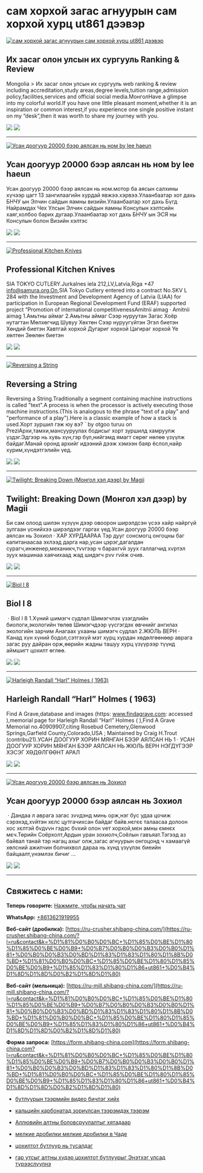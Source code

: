 # сам хорхой загас агнуурын сам хорхой хурц ut861 дээвэр

<a href="https://swt.shibang-china.com/?l=ru&img&k=%D1%81%D0%B0%D0%BC+%D1%85%D0%BE%D1%80%D1%85%D0%BE%D0%B9+%D0%B7%D0%B0%D0%B3%D0%B0%D1%81+%D0%B0%D0%B3%D0%BD%D1%83%D1%83%D1%80%D1%8B%D0%BD+%D1%81%D0%B0%D0%BC+%D1%85%D0%BE%D1%80%D1%85%D0%BE%D0%B9+%D1%85%D1%83%D1%80%D1%86+ut861+%D0%B4%D1%8D%D1%8D%D0%B2%D1%8D%D1%80" target="_blank">![сам хорхой загас агнуурын сам хорхой хурц ut861 дээвэр](http://static.shibang-china.com/all-800x300/876.jpg)</a>

## Их засаг олон улсын их сургууль Ranking &amp; Review
Mongolia &gt; Их засаг олон улсын их сургууль web ranking &amp; review including accreditation,study areas,degree levels,tuition range,admission policy,facilities,services and official social media.МонголHave a glimpse into my colorful world.If you have one little pleasant moment,whether it is an inspiration or common interest,if you experience one single positive instant on my “desk”,then it was worth to share my journey with you.


<a href="https://whatsapp.shibangsoft.com/WhatsApp.php" target="_blank" title="WhatsApp">![](http://static.shibang-china.com/icon/whatsapp.png)</a> <a href="https://swt.shibang-china.com/?l=ru&icon&k=%D1%81%D0%B0%D0%BC+%D1%85%D0%BE%D1%80%D1%85%D0%BE%D0%B9+%D0%B7%D0%B0%D0%B3%D0%B0%D1%81+%D0%B0%D0%B3%D0%BD%D1%83%D1%83%D1%80%D1%8B%D0%BD+%D1%81%D0%B0%D0%BC+%D1%85%D0%BE%D1%80%D1%85%D0%BE%D0%B9+%D1%85%D1%83%D1%80%D1%86+ut861+%D0%B4%D1%8D%D1%8D%D0%B2%D1%8D%D1%80" target="_blank">![](http://static.shibang-china.com/icon/chat-ru.png)</a>

---

<a href="https://swt.shibang-china.com/?l=ru&img&k=%D1%81%D0%B0%D0%BC+%D1%85%D0%BE%D1%80%D1%85%D0%BE%D0%B9+%D0%B7%D0%B0%D0%B3%D0%B0%D1%81+%D0%B0%D0%B3%D0%BD%D1%83%D1%83%D1%80%D1%8B%D0%BD+%D1%81%D0%B0%D0%BC+%D1%85%D0%BE%D1%80%D1%85%D0%BE%D0%B9+%D1%85%D1%83%D1%80%D1%86+ut861+%D0%B4%D1%8D%D1%8D%D0%B2%D1%8D%D1%80" target="_blank">![Усан доогуур 20000 бээр аялсан нь ном by lee haeun](http://static.shibang-china.com/all-800x300/425.jpg)</a>

## Усан доогуур 20000 бээр аялсан нь ном by lee haeun
Усан доогуур 20000 бээр аялсан нь ном.мотор ба аясын салхины хүчээр цагт 13 зангилаагийн хурдай явжээ.хэрвээ.Улаанбаатар хот дахь БНЧУ ын Элчин сайдын яамны визийн.Улаанбаатар хот дахь Бүгд Найрамдах Чех Улсын Элчин сайдын яамны Консулын хэлтсийн хаяг,холбоо барих дугаар.Улаанбаатар хот дахь БНЧУ ын ЭСЯ ны Консулын болон Визийн хэлтэс


<a href="https://whatsapp.shibangsoft.com/WhatsApp.php" target="_blank" title="WhatsApp">![](http://static.shibang-china.com/icon/whatsapp.png)</a> <a href="https://swt.shibang-china.com/?l=ru&icon&k=%D1%81%D0%B0%D0%BC+%D1%85%D0%BE%D1%80%D1%85%D0%BE%D0%B9+%D0%B7%D0%B0%D0%B3%D0%B0%D1%81+%D0%B0%D0%B3%D0%BD%D1%83%D1%83%D1%80%D1%8B%D0%BD+%D1%81%D0%B0%D0%BC+%D1%85%D0%BE%D1%80%D1%85%D0%BE%D0%B9+%D1%85%D1%83%D1%80%D1%86+ut861+%D0%B4%D1%8D%D1%8D%D0%B2%D1%8D%D1%80" target="_blank">![](http://static.shibang-china.com/icon/chat-ru.png)</a>

---

<a href="https://swt.shibang-china.com/?l=ru&img&k=%D1%81%D0%B0%D0%BC+%D1%85%D0%BE%D1%80%D1%85%D0%BE%D0%B9+%D0%B7%D0%B0%D0%B3%D0%B0%D1%81+%D0%B0%D0%B3%D0%BD%D1%83%D1%83%D1%80%D1%8B%D0%BD+%D1%81%D0%B0%D0%BC+%D1%85%D0%BE%D1%80%D1%85%D0%BE%D0%B9+%D1%85%D1%83%D1%80%D1%86+ut861+%D0%B4%D1%8D%D1%8D%D0%B2%D1%8D%D1%80" target="_blank">![Professional Kitchen Knives](http://static.shibang-china.com/all-800x300/524.jpg)</a>

## Professional Kitchen Knives
SIA TOKYO CUTLERY.Jurkalnes iela 212,LV,Latvia,Riga +47‬ info@samura.org.On,SIA Tokyo Cutlery entered into a contract No.SKV L 284 with the Investment and Development Agency of Latvia (LIAA) for participation in European Regional Development Fund (ERAF) supported project “Promotion of international competitivenessAmitnii aimag&nbsp;&#0183;&#32;Amitnii aimag 1.Амьтны аймаг 2.Амьтны аймаг Сээр нуруутан Загас Хоёр нутагтан Мөлхөгчид Шувуу Хөхтөн Сээр нуруугүйтэн Эгэл биетэн Хөндий биетэн Хавтгай хорхой Дугариг хорхой Цагираг хорхой Үе хөлтөн Зөөлөн биетэн


<a href="https://whatsapp.shibangsoft.com/WhatsApp.php" target="_blank" title="WhatsApp">![](http://static.shibang-china.com/icon/whatsapp.png)</a> <a href="https://swt.shibang-china.com/?l=ru&icon&k=%D1%81%D0%B0%D0%BC+%D1%85%D0%BE%D1%80%D1%85%D0%BE%D0%B9+%D0%B7%D0%B0%D0%B3%D0%B0%D1%81+%D0%B0%D0%B3%D0%BD%D1%83%D1%83%D1%80%D1%8B%D0%BD+%D1%81%D0%B0%D0%BC+%D1%85%D0%BE%D1%80%D1%85%D0%BE%D0%B9+%D1%85%D1%83%D1%80%D1%86+ut861+%D0%B4%D1%8D%D1%8D%D0%B2%D1%8D%D1%80" target="_blank">![](http://static.shibang-china.com/icon/chat-ru.png)</a>

---

<a href="https://swt.shibang-china.com/?l=ru&img&k=%D1%81%D0%B0%D0%BC+%D1%85%D0%BE%D1%80%D1%85%D0%BE%D0%B9+%D0%B7%D0%B0%D0%B3%D0%B0%D1%81+%D0%B0%D0%B3%D0%BD%D1%83%D1%83%D1%80%D1%8B%D0%BD+%D1%81%D0%B0%D0%BC+%D1%85%D0%BE%D1%80%D1%85%D0%BE%D0%B9+%D1%85%D1%83%D1%80%D1%86+ut861+%D0%B4%D1%8D%D1%8D%D0%B2%D1%8D%D1%80" target="_blank">![Reversing a String](http://static.shibang-china.com/all-800x300/82.jpg)</a>

## Reversing a String
Reversing a String.Traditionally a segment containing machine instructions is called &quot;text&quot;.A process is when the processor is actively executing those machine instructions.(This is analogous to the phrase &quot;text of a play&quot; and &quot;performance of a play&quot;).Here is a classic example of how a stack is used.Хорт зуршил гэж юу вэ? ` by otgoo turuu on PreziАрхи,тамхи,мансууруулах бодисыг хорт зуршилд хамруулж үздэг.Эдгээр нь хувь хүн,гэр бүл,нийгэмд ямагт сөрөг нөлөө үзүүлж байдаг.Манай оронд архийг идээний дээж хэмээн баяр ёслол,найр хурим,хүндэтгэлийн үед.


<a href="https://whatsapp.shibangsoft.com/WhatsApp.php" target="_blank" title="WhatsApp">![](http://static.shibang-china.com/icon/whatsapp.png)</a> <a href="https://swt.shibang-china.com/?l=ru&icon&k=%D1%81%D0%B0%D0%BC+%D1%85%D0%BE%D1%80%D1%85%D0%BE%D0%B9+%D0%B7%D0%B0%D0%B3%D0%B0%D1%81+%D0%B0%D0%B3%D0%BD%D1%83%D1%83%D1%80%D1%8B%D0%BD+%D1%81%D0%B0%D0%BC+%D1%85%D0%BE%D1%80%D1%85%D0%BE%D0%B9+%D1%85%D1%83%D1%80%D1%86+ut861+%D0%B4%D1%8D%D1%8D%D0%B2%D1%8D%D1%80" target="_blank">![](http://static.shibang-china.com/icon/chat-ru.png)</a>

---

<a href="https://swt.shibang-china.com/?l=ru&img&k=%D1%81%D0%B0%D0%BC+%D1%85%D0%BE%D1%80%D1%85%D0%BE%D0%B9+%D0%B7%D0%B0%D0%B3%D0%B0%D1%81+%D0%B0%D0%B3%D0%BD%D1%83%D1%83%D1%80%D1%8B%D0%BD+%D1%81%D0%B0%D0%BC+%D1%85%D0%BE%D1%80%D1%85%D0%BE%D0%B9+%D1%85%D1%83%D1%80%D1%86+ut861+%D0%B4%D1%8D%D1%8D%D0%B2%D1%8D%D1%80" target="_blank">![Twilight: Breaking Down (Монгол хэл дээр) by Magii](http://static.shibang-china.com/all-800x300/723.jpg)</a>

## Twilight: Breaking Down (Монгол хэл дээр) by Magii
Би сам олоод шилэн хүзүүн дээр овоорон ширэлдсэн үсээ хайр найргүй зулгаан үснийхээ ширэлдээг гаргах үед.Усан доогуур 20000 бээр аялсан нь Зохиол&nbsp;&#0183;&#32;ХАР ХУРДААРАА Тэр дууг сонсмогц онгоцны баг капитанаасаа эхлээд дарга нар,усан цэрэг,дагалдан сурагч,инженер,механикч,тvvгээр ч барахгvй зуух галлагчид хvртэл зуух машинаа хаячихаад жад шидэгч рvv гvйж очив.


<a href="https://whatsapp.shibangsoft.com/WhatsApp.php" target="_blank" title="WhatsApp">![](http://static.shibang-china.com/icon/whatsapp.png)</a> <a href="https://swt.shibang-china.com/?l=ru&icon&k=%D1%81%D0%B0%D0%BC+%D1%85%D0%BE%D1%80%D1%85%D0%BE%D0%B9+%D0%B7%D0%B0%D0%B3%D0%B0%D1%81+%D0%B0%D0%B3%D0%BD%D1%83%D1%83%D1%80%D1%8B%D0%BD+%D1%81%D0%B0%D0%BC+%D1%85%D0%BE%D1%80%D1%85%D0%BE%D0%B9+%D1%85%D1%83%D1%80%D1%86+ut861+%D0%B4%D1%8D%D1%8D%D0%B2%D1%8D%D1%80" target="_blank">![](http://static.shibang-china.com/icon/chat-ru.png)</a>

---

<a href="https://swt.shibang-china.com/?l=ru&img&k=%D1%81%D0%B0%D0%BC+%D1%85%D0%BE%D1%80%D1%85%D0%BE%D0%B9+%D0%B7%D0%B0%D0%B3%D0%B0%D1%81+%D0%B0%D0%B3%D0%BD%D1%83%D1%83%D1%80%D1%8B%D0%BD+%D1%81%D0%B0%D0%BC+%D1%85%D0%BE%D1%80%D1%85%D0%BE%D0%B9+%D1%85%D1%83%D1%80%D1%86+ut861+%D0%B4%D1%8D%D1%8D%D0%B2%D1%8D%D1%80" target="_blank">![Biol l 8](http://static.shibang-china.com/all-800x300/631.jpg)</a>

## Biol l 8
&nbsp;&#0183;&#32;Biol l 8 1.Хүний шимэгч судлал Шимэгчлэх үзэгдлийн биологи,экологийн төлөв Шимэгчдээр үүсгэгдэх өвчнийг ангилах экологийн зарчим Анагаах ухааны шимэгч судлал 2.ЖЮЛЬ ВЕРН&nbsp;&#0183;&#32;Канад хүн хүний бодол,сэтгэхүй мэт хурц хурдан хөдөлгөөнөөр аврага загас руу дайран орж,өөрийн жадны ташуу хурц үзүүрээр түүнд аймшигт цохилт өглөө.


<a href="https://whatsapp.shibangsoft.com/WhatsApp.php" target="_blank" title="WhatsApp">![](http://static.shibang-china.com/icon/whatsapp.png)</a> <a href="https://swt.shibang-china.com/?l=ru&icon&k=%D1%81%D0%B0%D0%BC+%D1%85%D0%BE%D1%80%D1%85%D0%BE%D0%B9+%D0%B7%D0%B0%D0%B3%D0%B0%D1%81+%D0%B0%D0%B3%D0%BD%D1%83%D1%83%D1%80%D1%8B%D0%BD+%D1%81%D0%B0%D0%BC+%D1%85%D0%BE%D1%80%D1%85%D0%BE%D0%B9+%D1%85%D1%83%D1%80%D1%86+ut861+%D0%B4%D1%8D%D1%8D%D0%B2%D1%8D%D1%80" target="_blank">![](http://static.shibang-china.com/icon/chat-ru.png)</a>

---

<a href="https://swt.shibang-china.com/?l=ru&img&k=%D1%81%D0%B0%D0%BC+%D1%85%D0%BE%D1%80%D1%85%D0%BE%D0%B9+%D0%B7%D0%B0%D0%B3%D0%B0%D1%81+%D0%B0%D0%B3%D0%BD%D1%83%D1%83%D1%80%D1%8B%D0%BD+%D1%81%D0%B0%D0%BC+%D1%85%D0%BE%D1%80%D1%85%D0%BE%D0%B9+%D1%85%D1%83%D1%80%D1%86+ut861+%D0%B4%D1%8D%D1%8D%D0%B2%D1%8D%D1%80" target="_blank">![Harleigh Randall “Harl” Holmes ( 1963)](http://static.shibang-china.com/all-800x300/471.jpg)</a>

## Harleigh Randall “Harl” Holmes ( 1963)
Find A Grave,database and images (https: www.findagrave.com: accessed ),memorial page for Harleigh Randall “Harl” Holmes ( ),Find A Grave Memorial no.40909907,citing Rosebud Cemetery,Glenwood Springs,Garfield County,Colorado,USA ; Maintained by Craig H.Trout (contribu21).УСАН ДООГУУР ХОРИН МЯНГАН БЭЭР АЯЛСАН НЬ 1&nbsp;&#0183;&#32;УСАН ДООГУУР ХОРИН МЯНГАН БЭЭР АЯЛСАН НЬ ЖЮЛЬ ВЕРН НЭГДҮГЭЭР ХЭСЭГ ХӨДӨЛГӨӨНТ АРАЛ


<a href="https://whatsapp.shibangsoft.com/WhatsApp.php" target="_blank" title="WhatsApp">![](http://static.shibang-china.com/icon/whatsapp.png)</a> <a href="https://swt.shibang-china.com/?l=ru&icon&k=%D1%81%D0%B0%D0%BC+%D1%85%D0%BE%D1%80%D1%85%D0%BE%D0%B9+%D0%B7%D0%B0%D0%B3%D0%B0%D1%81+%D0%B0%D0%B3%D0%BD%D1%83%D1%83%D1%80%D1%8B%D0%BD+%D1%81%D0%B0%D0%BC+%D1%85%D0%BE%D1%80%D1%85%D0%BE%D0%B9+%D1%85%D1%83%D1%80%D1%86+ut861+%D0%B4%D1%8D%D1%8D%D0%B2%D1%8D%D1%80" target="_blank">![](http://static.shibang-china.com/icon/chat-ru.png)</a>

---

<a href="https://swt.shibang-china.com/?l=ru&img&k=%D1%81%D0%B0%D0%BC+%D1%85%D0%BE%D1%80%D1%85%D0%BE%D0%B9+%D0%B7%D0%B0%D0%B3%D0%B0%D1%81+%D0%B0%D0%B3%D0%BD%D1%83%D1%83%D1%80%D1%8B%D0%BD+%D1%81%D0%B0%D0%BC+%D1%85%D0%BE%D1%80%D1%85%D0%BE%D0%B9+%D1%85%D1%83%D1%80%D1%86+ut861+%D0%B4%D1%8D%D1%8D%D0%B2%D1%8D%D1%80" target="_blank">![Усан доогуур 20000 бээр аялсан нь Зохиол](http://static.shibang-china.com/all-800x300/542.jpg)</a>

## Усан доогуур 20000 бээр аялсан нь Зохиол
&nbsp;&#0183;&#32;Дандаа л аврага загас зvvдэнд минь орж,нэг бус удаа цочиж сэрэхэд,хvйтэн хєлс цутгачихсан байдаг байв.нєгєє талаасаа долоон хос хєлтэй бvдvvн гэдэс бvхий олон vет хорхой,мєн амны ємнєх мєч.Төрийн Соёрхолт,Ардын уран зохиолч,Соёлын гавъяат.Тэгээд аз байвал танай тэр нагац ахыг олж,загас агнуурын онгоцонд ч хамаагүй хөлсний ажилчин болчихвол дараа нь хүнд үзүүлэх биеийн байцаалт,үнэмлэх бичиг …


<a href="https://whatsapp.shibangsoft.com/WhatsApp.php" target="_blank" title="WhatsApp">![](http://static.shibang-china.com/icon/whatsapp.png)</a> <a href="https://swt.shibang-china.com/?l=ru&icon&k=%D1%81%D0%B0%D0%BC+%D1%85%D0%BE%D1%80%D1%85%D0%BE%D0%B9+%D0%B7%D0%B0%D0%B3%D0%B0%D1%81+%D0%B0%D0%B3%D0%BD%D1%83%D1%83%D1%80%D1%8B%D0%BD+%D1%81%D0%B0%D0%BC+%D1%85%D0%BE%D1%80%D1%85%D0%BE%D0%B9+%D1%85%D1%83%D1%80%D1%86+ut861+%D0%B4%D1%8D%D1%8D%D0%B2%D1%8D%D1%80" target="_blank">![](http://static.shibang-china.com/icon/chat-ru.png)</a>

---
## Свяжитесь с нами:

**Теперь говорите:** [Нажмите, чтобы начать чат](https://swt.shibang-china.com?l=ru&contact&k=%D1%81%D0%B0%D0%BC+%D1%85%D0%BE%D1%80%D1%85%D0%BE%D0%B9+%D0%B7%D0%B0%D0%B3%D0%B0%D1%81+%D0%B0%D0%B3%D0%BD%D1%83%D1%83%D1%80%D1%8B%D0%BD+%D1%81%D0%B0%D0%BC+%D1%85%D0%BE%D1%80%D1%85%D0%BE%D0%B9+%D1%85%D1%83%D1%80%D1%86+ut861+%D0%B4%D1%8D%D1%8D%D0%B2%D1%8D%D1%80)

**WhatsApp:**  [+8613621919955](https://whatsapp.shibangsoft.com/WhatsApp.php)

**Веб-сайт (дробилка):** [https://ru-crusher.shibang-china.com/](https://ru-crusher.shibang-china.com/?l=ru&contact&k=%D1%81%D0%B0%D0%BC+%D1%85%D0%BE%D1%80%D1%85%D0%BE%D0%B9+%D0%B7%D0%B0%D0%B3%D0%B0%D1%81+%D0%B0%D0%B3%D0%BD%D1%83%D1%83%D1%80%D1%8B%D0%BD+%D1%81%D0%B0%D0%BC+%D1%85%D0%BE%D1%80%D1%85%D0%BE%D0%B9+%D1%85%D1%83%D1%80%D1%86+ut861+%D0%B4%D1%8D%D1%8D%D0%B2%D1%8D%D1%80)

**Веб-сайт (мельница):** [https://ru-mill.shibang-china.com/](https://ru-mill.shibang-china.com/?l=ru&contact&k=%D1%81%D0%B0%D0%BC+%D1%85%D0%BE%D1%80%D1%85%D0%BE%D0%B9+%D0%B7%D0%B0%D0%B3%D0%B0%D1%81+%D0%B0%D0%B3%D0%BD%D1%83%D1%83%D1%80%D1%8B%D0%BD+%D1%81%D0%B0%D0%BC+%D1%85%D0%BE%D1%80%D1%85%D0%BE%D0%B9+%D1%85%D1%83%D1%80%D1%86+ut861+%D0%B4%D1%8D%D1%8D%D0%B2%D1%8D%D1%80)

**Форма запроса:** [https://form.shibang-china.com](https://form.shibang-china.com?l=ru&contact&k=%D1%81%D0%B0%D0%BC+%D1%85%D0%BE%D1%80%D1%85%D0%BE%D0%B9+%D0%B7%D0%B0%D0%B3%D0%B0%D1%81+%D0%B0%D0%B3%D0%BD%D1%83%D1%83%D1%80%D1%8B%D0%BD+%D1%81%D0%B0%D0%BC+%D1%85%D0%BE%D1%80%D1%85%D0%BE%D0%B9+%D1%85%D1%83%D1%80%D1%86+ut861+%D0%B4%D1%8D%D1%8D%D0%B2%D1%8D%D1%80)

* [бутлуурын тээрмийн видео бичлэг хийх](../126/%D0%B1%D1%83%D1%82%D0%BB%D1%83%D1%83%D1%80%D1%8B%D0%BD%20%D1%82%D1%8D%D1%8D%D1%80%D0%BC%D0%B8%D0%B9%D0%BD%20%D0%B2%D0%B8%D0%B4%D0%B5%D0%BE%20%D0%B1%D0%B8%D1%87%D0%BB%D1%8D%D0%B3%20%D1%85%D0%B8%D0%B9%D1%85.md)

* [кальцийн карбонатад зориулсан тээрэмдэх тээрэм](../130/%D0%BA%D0%B0%D0%BB%D1%8C%D1%86%D0%B8%D0%B9%D0%BD%20%D0%BA%D0%B0%D1%80%D0%B1%D0%BE%D0%BD%D0%B0%D1%82%D0%B0%D0%B4%20%D0%B7%D0%BE%D1%80%D0%B8%D1%83%D0%BB%D1%81%D0%B0%D0%BD%20%D1%82%D1%8D%D1%8D%D1%80%D1%8D%D0%BC%D0%B4%D1%8D%D1%85%20%D1%82%D1%8D%D1%8D%D1%80%D1%8D%D0%BC.md)

* [Аллювийн алтны боловсруулалтыг хятадаар](../128/%D0%90%D0%BB%D0%BB%D1%8E%D0%B2%D0%B8%D0%B9%D0%BD%20%D0%B0%D0%BB%D1%82%D0%BD%D1%8B%20%D0%B1%D0%BE%D0%BB%D0%BE%D0%B2%D1%81%D1%80%D1%83%D1%83%D0%BB%D0%B0%D0%BB%D1%82%D1%8B%D0%B3%20%D1%85%D1%8F%D1%82%D0%B0%D0%B4%D0%B0%D0%B0%D1%80.md)

* [мелкие дробилки мелкие дробилки в Чаде](../130/%D0%BC%D0%B5%D0%BB%D0%BA%D0%B8%D0%B5%20%D0%B4%D1%80%D0%BE%D0%B1%D0%B8%D0%BB%D0%BA%D0%B8%20%D0%BC%D0%B5%D0%BB%D0%BA%D0%B8%D0%B5%20%D0%B4%D1%80%D0%BE%D0%B1%D0%B8%D0%BB%D0%BA%D0%B8%20%D0%B2%20%D0%A7%D0%B0%D0%B4%D0%B5.md)

* [цохилтот бутлуур нь тусалдаг](../127/%D1%86%D0%BE%D1%85%D0%B8%D0%BB%D1%82%D0%BE%D1%82%20%D0%B1%D1%83%D1%82%D0%BB%D1%83%D1%83%D1%80%20%D0%BD%D1%8C%20%D1%82%D1%83%D1%81%D0%B0%D0%BB%D0%B4%D0%B0%D0%B3.md)

* [гар утсыг алтны хүдэр цохилтот бутлуурыг Энэтхэг улсад түрээслүүлнэ](../128/%D0%B3%D0%B0%D1%80%20%D1%83%D1%82%D1%81%D1%8B%D0%B3%20%D0%B0%D0%BB%D1%82%D0%BD%D1%8B%20%D1%85%D2%AF%D0%B4%D1%8D%D1%80%20%D1%86%D0%BE%D1%85%D0%B8%D0%BB%D1%82%D0%BE%D1%82%20%D0%B1%D1%83%D1%82%D0%BB%D1%83%D1%83%D1%80%D1%8B%D0%B3%20%D0%AD%D0%BD%D1%8D%D1%82%D1%85%D1%8D%D0%B3%20%D1%83%D0%BB%D1%81%D0%B0%D0%B4%20%D1%82%D2%AF%D1%80%D1%8D%D1%8D%D1%81%D0%BB%D2%AF%D2%AF%D0%BB%D0%BD%D1%8D.md)